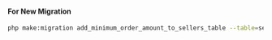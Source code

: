 #### For New Migration
```bash
php make:migration add_minimum_order_amount_to_sellers_table --table=sellers
```
